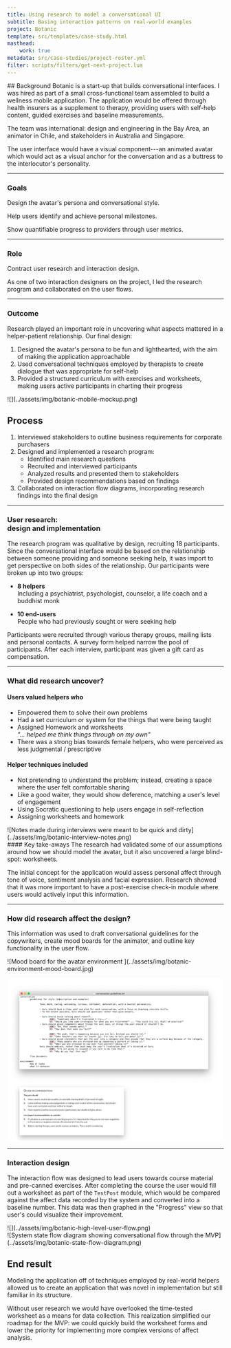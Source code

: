 ```yaml
---
title: Using research to model a conversational UI
subtitle: Basing interaction patterns on real-world examples 
project: Botanic
template: src/templates/case-study.html
masthead:
    work: true
metadata: src/case-studies/project-roster.yml
filter: scripts/filters/get-next-project.lua
---
```


<section class="grid indenter:3/5 flip-top:kid border-top:3px border-accent:cyan">
## Background
Botanic is a start-up that builds conversational interfaces. I was hired as part of a small cross-functional team assembled to build a wellness mobile application. The application would be offered through health insurers as a supplement to therapy, providing users with self-help content, guided exercises and baseline measurements.

The team was international: design and engineering in the Bay Area, an animator in Chile, and stakeholders in Australia and Singapore.

The user interface would have a visual component---an animated avatar which would act as a visual anchor for the conversation and as a buttress to the interlocutor's personality. 

---

### Goals
Design the avatar's persona and conversational style.

Help users identify and achieve personal milestones.

Show quantifiable progress to providers through user metrics.

---

### Role
Contract user research and interaction design.

As one  of two interaction designers on the project, I led the research program and collaborated on the user flows.

---

### Outcome
Research played an important role in uncovering what aspects mattered in a helper-patient relationship. Our final design:

1. Designed the avatar's persona to be fun and lighthearted, with the aim of making the application approachable
2. Used conversational techniques employed by therapists to create dialogue that was appropriate for self-help
3. Provided a structured curriculum with exercises and worksheets, making users active participants in charting their progress

<div class="cinch-up:70% one-third" data-tab="0">
![](../assets/img/botanic-mobile-mockup.png)
</div>

</section>

<section class="grid indenter:3/5 flip-top:kid border-top:3px border-accent:magenta">

## Process
1. Interviewed stakeholders to outline business requirements for corporate purchasers
2. Designed and implemented a research program:
   * Identified main research questions
   * Recruited and interviewed participants
   * Analyzed results and presented them to stakeholders
   * Provided design recommendations based on findings
3. Collaborated on interaction flow diagrams, incorporating research findings into the final design

--- 

### User research:</br>design and implementation
The research program was qualitative by design, recruiting 18 participants. Since the conversational interface would be based on the relationship between someone providing and someone seeking help, it was import to get perspective on both sides of the relationship. Our participants were broken up into two groups:

- **8 helpers**\
Including a psychiatrist, psychologist, counselor, a life coach and a buddhist monk

- **10 end-users**\
People who had previously sought or were seeking help

Participants were recruited through various therapy groups, mailing lists and personal contacts. A survey form helped narrow the pool of participants. After each interview, participant was given a gift card as compensation.

---

### What did research uncover?

#### Users valued helpers who
- Empowered them to solve their own problems 
- Had a  set curriculum or system for the things that were being taught
- Assigned Homework and worksheets\
_"... helped me think things through on my own"_
- There was a strong bias towards female helpers, who were perceived as less judgmental / prescriptive


#### Helper techniques included
- Not pretending to understand the problem; instead, creating a space where the user felt comfortable sharing
- Like a good waiter, they would show deference, matching a user's level of engagement
- Using Socratic questioning to help users engage in self-reflection
- Assigning worksheets and homework


<div class="subgrid side-by-side">
<div class="padding-stack:size2">
![Notes made during interviews were meant to be quick and dirty](../assets/img/botanic-interview-notes.png)
</div>
<div class="null">
#### Key take-aways
The research had validated some of our assumptions around how we should model the avatar, but it also uncovered a large blind-spot: worksheets.

The initial concept for the application would assess personal affect through tone of voice, sentiment analysis and facial expression. Research showed that it was more important to have a post-exercise check-in module where users would actively input this information.
</div>
</div>

---
### How did research affect the design?

This information was used to draft conversational guidelines for the copywriters, create mood boards for the animator, and outline key functionality in the user flow.

<div class="two-thirds padding-stack" data-tab="1">
![Mood board for the avatar environment ](../assets/img/botanic-environment-mood-board.jpg)

![Excerpts from the conversation guidelines and design recommendations](../assets/img/botanic-guidelines-and-recommendations.png)
</div>

---


### Interaction design
The interaction flow was designed to lead users towards course material and pre-canned exercises. After completing the course the user would fill out a worksheet as part of the `TestPost` module, which would be compared against the affect data recorded by the system and converted into a baseline number. This data was then graphed in the "Progress" view so that user's could visualize their improvement.

<div class="bkg:grey pano img-height:unset">
![](../assets/img/botanic-high-level-user-flow.png)
<div class="padding-stack">
![System state flow diagram showing conversational flow through the MVP](../assets/img/botanic-state-flow-diagram.png)
</div>
</div>

</section>

<section class="grid indenter:3/5 flip-top:kid border-top:3px border-accent:yellow">


## End result
Modeling the application off of techniques employed by real-world helpers allowed us to create an application that was novel in implementation but still familiar in its structure.

Without user research we would have overlooked the time-tested worksheet as a means for data collection. This realization simplified our roadmap for the MVP: we could quickly build the worksheet forms and lower the priority for implementing more complex versions of affect analysis.
